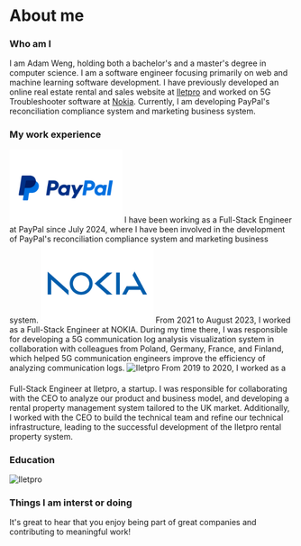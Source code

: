 # About me

### Who am I
I am Adam Weng, holding both a bachelor's and a master's degree in computer science. I am a software engineer focusing primarily on web and machine learning software development. I have previously developed an online real estate rental and sales website at [Iletpro](https://www.iletpro.com/) and worked on 5G Troubleshooter software at [Nokia](https://www.nokia.com/). Currently, I am developing PayPal's reconciliation compliance system and marketing business system.

### My work experience

<img style="margin: 0px" src="./Paypal-logo.png" alt="Paypal" width="200" height="auto">
I have been working as a Full-Stack Engineer at PayPal since July 2024, where I have been involved in the development of PayPal's reconciliation compliance system and marketing business system.

<img style="margin: 0px" src="./NOKIA-logo.png" alt="Paypal" width="200" height="auto">
From 2021 to August 2023, I worked as a Full-Stack Engineer at NOKIA. During my time there, I was responsible for developing a 5G communication log analysis visualization system in collaboration with colleagues from Poland, Germany, France, and Finland, which helped 5G communication engineers improve the efficiency of analyzing communication logs.

<img style="margin-bottom: 20px" src="https://kunpro.s3.eu-west-2.amazonaws.com/sites/default.svg" alt="Iletpro" width="200" height="auto">
From 2019 to 2020, I worked as a Full-Stack Engineer at Iletpro, a startup. I was responsible for collaborating with the CEO to analyze our product and business model, and developing a rental property management system tailored to the UK market. Additionally, I worked with the CEO to build the technical team and refine our technical infrastructure, leading to the successful development of the Iletpro rental property system.

### Education

<img style="margin-bottom: 0px" src="https://upload.wikimedia.org/wikipedia/en/thumb/2/2a/East_China_Normal_University_logo.svg/300px-East_China_Normal_University_logo.svg.png" alt="Iletpro" width="100" height="auto">

### Things I am interst or doing

It's great to hear that you enjoy being part of great companies and contributing to meaningful work!

